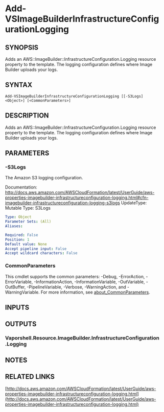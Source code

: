 # Add-VSImageBuilderInfrastructureConfigurationLogging

## SYNOPSIS
Adds an AWS::ImageBuilder::InfrastructureConfiguration.Logging resource property to the template.
The logging configuration defines where Image Builder uploads your logs.

## SYNTAX

```
Add-VSImageBuilderInfrastructureConfigurationLogging [[-S3Logs] <Object>] [<CommonParameters>]
```

## DESCRIPTION
Adds an AWS::ImageBuilder::InfrastructureConfiguration.Logging resource property to the template.
The logging configuration defines where Image Builder uploads your logs.

## PARAMETERS

### -S3Logs
The Amazon S3 logging configuration.

Documentation: http://docs.aws.amazon.com/AWSCloudFormation/latest/UserGuide/aws-properties-imagebuilder-infrastructureconfiguration-logging.html#cfn-imagebuilder-infrastructureconfiguration-logging-s3logs
UpdateType: Mutable
Type: S3Logs

```yaml
Type: Object
Parameter Sets: (All)
Aliases:

Required: False
Position: 1
Default value: None
Accept pipeline input: False
Accept wildcard characters: False
```

### CommonParameters
This cmdlet supports the common parameters: -Debug, -ErrorAction, -ErrorVariable, -InformationAction, -InformationVariable, -OutVariable, -OutBuffer, -PipelineVariable, -Verbose, -WarningAction, and -WarningVariable. For more information, see [about_CommonParameters](http://go.microsoft.com/fwlink/?LinkID=113216).

## INPUTS

## OUTPUTS

### Vaporshell.Resource.ImageBuilder.InfrastructureConfiguration.Logging
## NOTES

## RELATED LINKS

[http://docs.aws.amazon.com/AWSCloudFormation/latest/UserGuide/aws-properties-imagebuilder-infrastructureconfiguration-logging.html](http://docs.aws.amazon.com/AWSCloudFormation/latest/UserGuide/aws-properties-imagebuilder-infrastructureconfiguration-logging.html)


